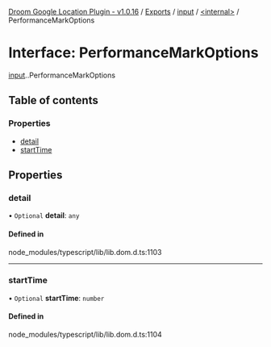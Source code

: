 [Droom Google Location Plugin - v1.0.16](../README.md) / [Exports](../modules.md) / [input](../modules/input.md) / [<internal\>](../modules/input._internal_.md) / PerformanceMarkOptions

# Interface: PerformanceMarkOptions

[input](../modules/input.md).[<internal>](../modules/input._internal_.md).PerformanceMarkOptions

## Table of contents

### Properties

- [detail](input._internal_.PerformanceMarkOptions.md#detail)
- [startTime](input._internal_.PerformanceMarkOptions.md#starttime)

## Properties

### detail

• `Optional` **detail**: `any`

#### Defined in

node_modules/typescript/lib/lib.dom.d.ts:1103

___

### startTime

• `Optional` **startTime**: `number`

#### Defined in

node_modules/typescript/lib/lib.dom.d.ts:1104
